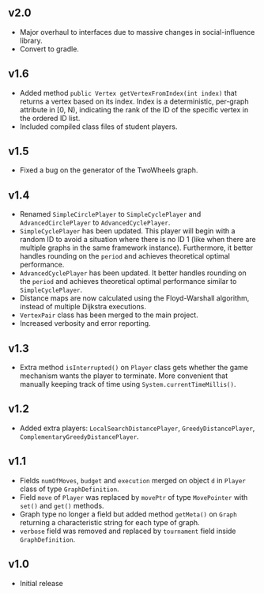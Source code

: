 ## v2.0

- Major overhaul to interfaces due to massive changes in social-influence library.
- Convert to gradle.

## v1.6

- Added method `public Vertex getVertexFromIndex(int index)` that returns a vertex based on its index. Index is a deterministic, per-graph attribute in [0, N), indicating the rank of the ID of the specific vertex in the ordered ID list.
- Included compiled class files of student players.

## v1.5

- Fixed a bug on the generator of the TwoWheels graph.

## v1.4

- Renamed `SimpleCirclePlayer` to `SimpleCyclePlayer` and `AdvancedCirclePlayer` to `AdvancedCyclePlayer`.
- `SimpleCyclePlayer` has been updated. This player will begin with a random ID to avoid a situation where there is no ID 1 (like when there are multiple graphs in the same framework instance). Furthermore, it better handles rounding on the `period` and achieves theoretical optimal performance.
- `AdvancedCyclePlayer` has been updated. It better handles rounding on the `period` and achieves theoretical optimal performance similar to `SimpleCyclePlayer`.
- Distance maps are now calculated using the Floyd-Warshall algorithm, instead of multiple Dijkstra executions.
- `VertexPair` class has been merged to the main project.
- Increased verbosity and error reporting.

## v1.3

- Extra method `isInterrupted()` on `Player` class gets whether the game mechanism wants the player to terminate. More convenient that manually keeping track of time using `System.currentTimeMillis()`.

## v1.2

- Added extra players: `LocalSearchDistancePlayer`, `GreedyDistancePlayer`, `ComplementaryGreedyDistancePlayer`.

## v1.1

- Fields `numOfMoves`, `budget` and `execution` merged on object `d` in `Player` class of type `GraphDefinition`.
- Field `move` of `Player` was replaced by `movePtr` of type `MovePointer` with `set()` and `get()` methods.
- Graph type no longer a field but added method `getMeta()` on `Graph` returning a characteristic string for each type of graph.
- `verbose` field was removed and replaced by `tournament` field inside `GraphDefinition`.

## v1.0

- Initial release
